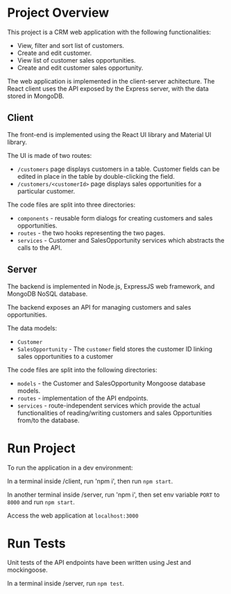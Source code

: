 # Project Overview

This project is a CRM web application with the following functionalities:

- View, filter and sort list of customers.
- Create and edit customer.
- View list of customer sales opportunities.
- Create and edit customer sales opportunity.

The web application is implemented in the client-server achitecture. The React client uses the API exposed by the Express server, with the data stored in MongoDB.

## Client

The front-end is implemented using the React UI library and Material UI library. 

The UI is made of two routes:

- `/customers` page displays customers in a table. Customer fields can be edited in place in the table by double-clicking the field.
- `/customers/<customerId>` page displays sales opportunities for a particular customer.

The code files are split into three directories:

- `components` -  reusable form dialogs for creating customers and sales opportunities.
- `routes` - the two hooks representing the two pages.
- `services` - Customer and SalesOpportunity services which abstracts the calls to the API.

## Server

The backend is implemented in Node.js, ExpressJS web framework, and MongoDB NoSQL database. 

The backend exposes an API for managing customers and sales opportunities.

The data models:

- `Customer`
- `SalesOpportunity` - The `customer` field stores the customer ID linking sales opportunities to a customer

The code files are split into the following directories:

- `models` - the Customer and SalesOpportunity Mongoose database models.
- `routes` -  implementation of the API endpoints.
- `services` - route-independent services which provide the actual functionalities of reading/writing customers and sales Opportunities from/to the database.

# Run Project

To run the application in a dev environment:

In a terminal inside /client, run 'npm i', then run `npm start`.

In another terminal inside /server, run 'npm i', then set env variable `PORT` to `8000` and run `npm start`.

Access the web application at `localhost:3000`

# Run Tests

Unit tests of the API endpoints have been written using Jest and mockingoose.

In a terminal inside /server, run `npm test`.
